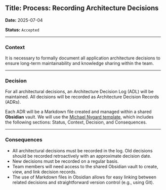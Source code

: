 ## **Title: Process: Recording Architecture Decisions**

**Date:** 2025-07-04

**Status:** `Accepted`

---

### **Context**

It is necessary to formally document all application architecture decisions to ensure long-term maintainability and knowledge sharing within the team.

---

### **Decision**

For all architectural decisions, an Architecture Decision Log (ADL) will be maintained. All decisions will be recorded as Architecture Decision Records (ADRs).

Each ADR will be a Markdown file created and managed within a shared **Obsidian** vault. We will use the [Michael Nygard template](http://thinkrelevance.com/blog/2011/11/15/documenting-architecture-decisions), which includes the following sections: Status, Context, Decision, and Consequences.

---

### **Consequences**

- All architectural decisions must be recorded in the log. Old decisions should be recorded retroactively with an approximate decision date.
- New decisions must be recorded on a regular basis.
- Team members will need access to the shared Obsidian vault to create, view, and link decision records.
- The use of Markdown files in Obsidian allows for easy linking between related decisions and straightforward version control (e.g., using Git).